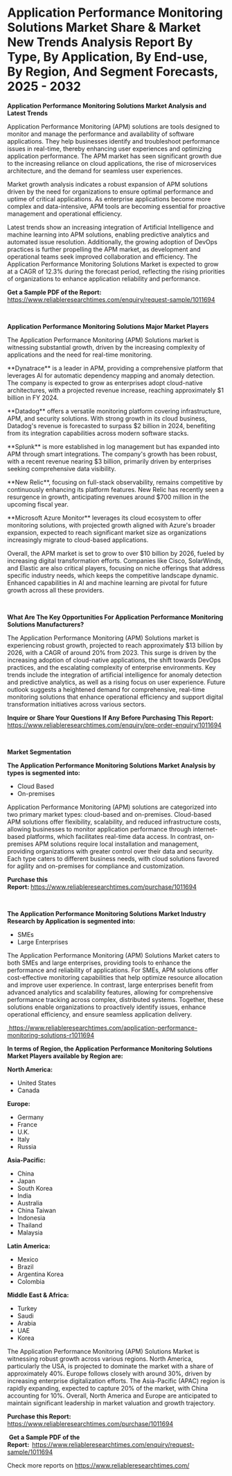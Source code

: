 <p><h1>Application Performance Monitoring Solutions Market Share & Market New Trends Analysis Report By Type, By Application, By End-use, By Region, And Segment Forecasts, 2025 - 2032</h1></p><p><strong>Application Performance Monitoring Solutions Market Analysis and Latest Trends</strong></p>
<p><p>Application Performance Monitoring (APM) solutions are tools designed to monitor and manage the performance and availability of software applications. They help businesses identify and troubleshoot performance issues in real-time, thereby enhancing user experiences and optimizing application performance. The APM market has seen significant growth due to the increasing reliance on cloud applications, the rise of microservices architecture, and the demand for seamless user experiences.</p><p>Market growth analysis indicates a robust expansion of APM solutions driven by the need for organizations to ensure optimal performance and uptime of critical applications. As enterprise applications become more complex and data-intensive, APM tools are becoming essential for proactive management and operational efficiency. </p><p>Latest trends show an increasing integration of Artificial Intelligence and machine learning into APM solutions, enabling predictive analytics and automated issue resolution. Additionally, the growing adoption of DevOps practices is further propelling the APM market, as development and operational teams seek improved collaboration and efficiency. The Application Performance Monitoring Solutions Market is expected to grow at a CAGR of 12.3% during the forecast period, reflecting the rising priorities of organizations to enhance application reliability and performance.</p></p>
<p><strong>Get a Sample PDF of the Report:&nbsp;</strong> <a href="https://www.reliableresearchtimes.com/enquiry/request-sample/1011694?utm_campaign=3059&utm_medium=2&utm_source=Github&utm_content=ia&utm_term=06032025&utm_id=application-performance-monitoring-solutions">https://www.reliableresearchtimes.com/enquiry/request-sample/1011694</a></p>
<p>&nbsp;</p>
<p><strong>Application Performance Monitoring Solutions Major Market Players</strong></p>
<p><p>The Application Performance Monitoring (APM) Solutions market is witnessing substantial growth, driven by the increasing complexity of applications and the need for real-time monitoring.</p><p>**Dynatrace** is a leader in APM, providing a comprehensive platform that leverages AI for automatic dependency mapping and anomaly detection. The company is expected to grow as enterprises adopt cloud-native architectures, with a projected revenue increase, reaching approximately $1 billion in FY 2024.</p><p>**Datadog** offers a versatile monitoring platform covering infrastructure, APM, and security solutions. With strong growth in its cloud business, Datadog's revenue is forecasted to surpass $2 billion in 2024, benefiting from its integration capabilities across modern software stacks.</p><p>**Splunk** is more established in log management but has expanded into APM through smart integrations. The company's growth has been robust, with a recent revenue nearing $3 billion, primarily driven by enterprises seeking comprehensive data visibility.</p><p>**New Relic**, focusing on full-stack observability, remains competitive by continuously enhancing its platform features. New Relic has recently seen a resurgence in growth, anticipating revenues around $700 million in the upcoming fiscal year.</p><p>**Microsoft Azure Monitor** leverages its cloud ecosystem to offer monitoring solutions, with projected growth aligned with Azure's broader expansion, expected to reach significant market size as organizations increasingly migrate to cloud-based applications.</p><p>Overall, the APM market is set to grow to over $10 billion by 2026, fueled by increasing digital transformation efforts. Companies like Cisco, SolarWinds, and Elastic are also critical players, focusing on niche offerings that address specific industry needs, which keeps the competitive landscape dynamic. Enhanced capabilities in AI and machine learning are pivotal for future growth across all these providers.</p></p>
<p>&nbsp;</p>
<p><strong>What Are The Key Opportunities For Application Performance Monitoring Solutions Manufacturers?</strong></p>
<p><p>The Application Performance Monitoring (APM) Solutions market is experiencing robust growth, projected to reach approximately $13 billion by 2026, with a CAGR of around 20% from 2023. This surge is driven by the increasing adoption of cloud-native applications, the shift towards DevOps practices, and the escalating complexity of enterprise environments. Key trends include the integration of artificial intelligence for anomaly detection and predictive analytics, as well as a rising focus on user experience. Future outlook suggests a heightened demand for comprehensive, real-time monitoring solutions that enhance operational efficiency and support digital transformation initiatives across various sectors.</p></p>
<p><strong>Inquire or Share Your Questions If Any Before Purchasing This Report:</strong> <a href="https://www.reliableresearchtimes.com/enquiry/pre-order-enquiry/1011694?utm_campaign=3059&utm_medium=2&utm_source=Github&utm_content=ia&utm_term=06032025&utm_id=application-performance-monitoring-solutions">https://www.reliableresearchtimes.com/enquiry/pre-order-enquiry/1011694</a></p>
<p>&nbsp;</p>
<p><strong>Market Segmentation</strong></p>
<p><strong>The Application Performance Monitoring Solutions Market Analysis by types is segmented into:</strong></p>
<p><ul><li>Cloud Based</li><li>On-premises</li></ul></p>
<p><p>Application Performance Monitoring (APM) solutions are categorized into two primary market types: cloud-based and on-premises. Cloud-based APM solutions offer flexibility, scalability, and reduced infrastructure costs, allowing businesses to monitor application performance through internet-based platforms, which facilitates real-time data access. In contrast, on-premises APM solutions require local installation and management, providing organizations with greater control over their data and security. Each type caters to different business needs, with cloud solutions favored for agility and on-premises for compliance and customization.</p></p>
<p><strong>Purchase this Report:&nbsp;</strong><a href="https://www.reliableresearchtimes.com/purchase/1011694?utm_campaign=3059&utm_medium=2&utm_source=Github&utm_content=ia&utm_term=06032025&utm_id=application-performance-monitoring-solutions">https://www.reliableresearchtimes.com/purchase/1011694</a></p>
<p>&nbsp;</p>
<p><strong>The Application Performance Monitoring Solutions Market Industry Research by Application is segmented into:</strong></p>
<p><ul><li>SMEs</li><li>Large Enterprises</li></ul></p>
<p><p>The Application Performance Monitoring (APM) Solutions Market caters to both SMEs and large enterprises, providing tools to enhance the performance and reliability of applications. For SMEs, APM solutions offer cost-effective monitoring capabilities that help optimize resource allocation and improve user experience. In contrast, large enterprises benefit from advanced analytics and scalability features, allowing for comprehensive performance tracking across complex, distributed systems. Together, these solutions enable organizations to proactively identify issues, enhance operational efficiency, and ensure seamless application delivery.</p></p>
<p><a href="https://www.reliableresearchtimes.com/application-performance-monitoring-solutions-r1011694?utm_campaign=3059&utm_medium=2&utm_source=Github&utm_content=ia&utm_term=06032025&utm_id=application-performance-monitoring-solutions">&nbsp;https://www.reliableresearchtimes.com/application-performance-monitoring-solutions-r1011694</a></p>
<p><strong>In terms of Region, the Application Performance Monitoring Solutions Market Players available by Region are:</strong></p>
<p>
    <p> <strong> North America: </strong>
        <ul>
            <li>United States</li>
            <li>Canada</li>
        </ul>
        </p> 
    <p> <strong> Europe: </strong>
        <ul>
            <li>Germany</li>
            <li>France</li>
            <li>U.K.</li>
            <li>Italy</li>
            <li>Russia</li>
        </ul>
        </p> 
    <p> <strong> Asia-Pacific: </strong>
        <ul>
            <li>China</li>
            <li>Japan</li>
            <li>South Korea</li>
            <li>India</li>
            <li>Australia</li>
            <li>China Taiwan</li>
            <li>Indonesia</li>
            <li>Thailand</li>
            <li>Malaysia</li>
        </ul>
        </p> 
    <p> <strong> Latin America: </strong>
        <ul>
            <li>Mexico</li>
            <li>Brazil</li>
            <li>Argentina Korea</li>
            <li>Colombia</li>
        </ul>
        </p> 
    <p> <strong> Middle East & Africa: </strong>
        <ul>
            <li>Turkey</li>
            <li>Saudi</li>
            <li>Arabia</li>
            <li>UAE</li>
            <li>Korea</li>
        </ul>
    </p>
    </p>
<p><p>The Application Performance Monitoring (APM) Solutions Market is witnessing robust growth across various regions. North America, particularly the USA, is projected to dominate the market with a share of approximately 40%. Europe follows closely with around 30%, driven by increasing enterprise digitalization efforts. The Asia-Pacific (APAC) region is rapidly expanding, expected to capture 20% of the market, with China accounting for 10%. Overall, North America and Europe are anticipated to maintain significant leadership in market valuation and growth trajectory.</p></p>
<p><strong>Purchase this Report: </strong><a href="https://www.reliableresearchtimes.com/purchase/1011694?utm_campaign=3059&utm_medium=2&utm_source=Github&utm_content=ia&utm_term=06032025&utm_id=application-performance-monitoring-solutions">https://www.reliableresearchtimes.com/purchase/1011694</a></p>
<p>&nbsp;<strong>Get a Sample PDF of the Report:&nbsp;&nbsp;</strong><a href="https://www.reliableresearchtimes.com/enquiry/request-sample/1011694?utm_campaign=3059&utm_medium=2&utm_source=Github&utm_content=ia&utm_term=06032025&utm_id=application-performance-monitoring-solutions">https://www.reliableresearchtimes.com/enquiry/request-sample/1011694</a></p>
<p><strong></strong></p>
<p>Check more reports on <a href="https://www.reliableresearchtimes.com/?utm_campaign=3059&utm_medium=2&utm_source=Github&utm_content=ia&utm_term=06032025&utm_id=application-performance-monitoring-solutions">https://www.reliableresearchtimes.com/</a></p>